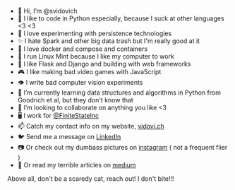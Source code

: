 - 👋 Hi, I’m @svidovich
- 👀 I like to code in Python especially, because I suck at other languages <3 <3
- 🥫 I love experimenting with persistence technologies
- ✨ I hate Spark and other big data trash but I'm really good at it
- 🐳 I love docker and compose and containers
- 🐧 I run Linux Mint because I like my computer to work
- 🥤 I like Flask and Django and building with web frameworks
- 🎮 I like making bad video games with JavaScript
- 👁️ I write bad computer vision experiments
- 🌱 I’m currently learning data structures and algorithms in Python from Goodrich et al, but they don't know that
- 💞️ I’m looking to collaborate on anything you like <3
- 🖥️ I work for [@FiniteStateInc](https://finitestate.io/)
- 📫 Catch my contact info on my website, [vidovi.ch](https://vidovi.ch/)
- 🐦 Send me a message on [LinkedIn](https://www.linkedin.com/in/samuel-vidovich/)
- 📷 Or check out my dumbass pictures on [instagram](https://www.instagram.com/integer_ring/) ( not a frequent flier )
- 📰 Or read my terrible articles on [medium](https://medium.com/@samuel-vidovich)

Above all, don't be a scaredy cat, reach out! I don't bite!!!

<!---
svidovich/svidovich is a ✨ special ✨ repository because its `README.md` (this file) appears on your GitHub profile.
You can click the Preview link to take a look at your changes.
--->
